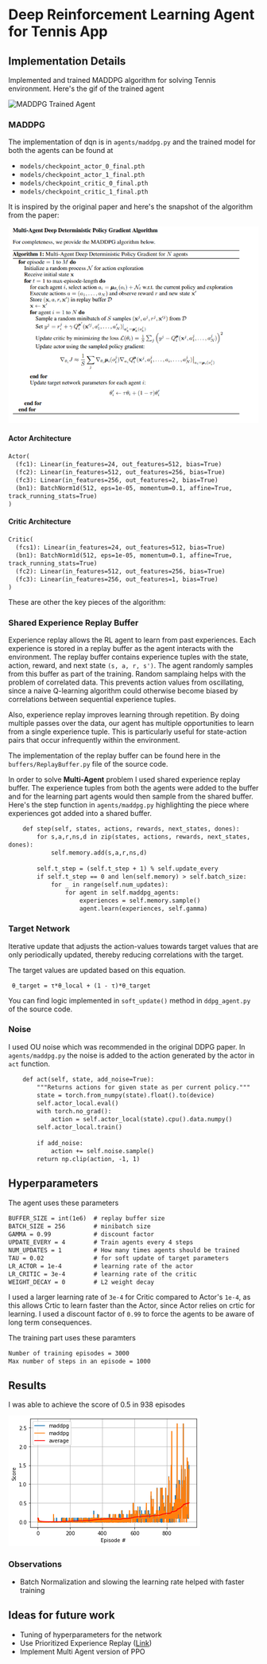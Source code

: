 # Deep Reinforcement Learning Agent for Tennis App 

## Implementation Details 

Implemented and trained MADDPG algorithm for solving Tennis environment. Here's the gif of the trained agent

![MADDPG Trained Agent](resources/trained_agent.gif)

### MADDPG 

The implementation of dqn is in ```agents/maddpg.py``` and the trained model for both the agents can be found at
* ```models/checkpoint_actor_0_final.pth```
* ```models/checkpoint_actor_1_final.pth```
* ```models/checkpoint_critic_0_final.pth```
* ```models/checkpoint_critic_1_final.pth```

It is inspired by the original paper and here's the snapshot of the algorithm from the paper:

![MADDPG Algorithm](resources/maddpg.png)

#### Actor Architecture
```
Actor(
  (fc1): Linear(in_features=24, out_features=512, bias=True)
  (fc2): Linear(in_features=512, out_features=256, bias=True)
  (fc3): Linear(in_features=256, out_features=2, bias=True)
  (bn1): BatchNorm1d(512, eps=1e-05, momentum=0.1, affine=True, track_running_stats=True)
)
```

#### Critic Architecture
```
Critic(
  (fcs1): Linear(in_features=24, out_features=512, bias=True)
  (bn1): BatchNorm1d(512, eps=1e-05, momentum=0.1, affine=True, track_running_stats=True)
  (fc2): Linear(in_features=512, out_features=256, bias=True)
  (fc3): Linear(in_features=256, out_features=1, bias=True)
)
```

These are other the key pieces of the algorithm:

### Shared Experience Replay Buffer

Experience replay allows the RL agent to learn from past experiences. Each experience is stored in a replay buffer as the agent interacts with the environment. The replay buffer contains experience tuples with the state, action, reward, and next state ```(s, a, r, s')```. The agent randomly samples from this buffer as part of the training. Random samplaing helps with the problem of correlated data. This prevents action values from oscillating, since a naive Q-learning algorithm could otherwise become biased by correlations between sequential experience tuples.

Also, experience replay improves learning through repetition. By doing multiple passes over the data, our agent has multiple opportunities to learn from a single experience tuple. This is particularly useful for state-action pairs that occur infrequently within the environment.

The implementation of the replay buffer can be found here in the ```buffers/ReplayBuffer.py``` file of the source code.

In order to solve **Multi-Agent** problem I used shared experience replay buffer. The experience tuples from both the agents were added to the buffer and for the learning part agents would then sample from the shared buffer. Here's the step function in ```agents/maddpg.py``` highlighting the piece where experiences got added into a shared buffer. 

```
    def step(self, states, actions, rewards, next_states, dones):
        for s,a,r,ns,d in zip(states, actions, rewards, next_states, dones):
            self.memory.add(s,a,r,ns,d)
            
        self.t_step = (self.t_step + 1) % self.update_every
        if self.t_step == 0 and len(self.memory) > self.batch_size:
            for _ in range(self.num_updates):
                for agent in self.maddpg_agents:
                    experiences = self.memory.sample()
                    agent.learn(experiences, self.gamma)
```

### Target Network 

Iterative update that adjusts the action-values towards target values that are only periodically updated, thereby reducing correlations with the target.

The target values are updated based on this equation. 
```
 θ_target = τ*θ_local + (1 - τ)*θ_target
```

You can find logic implemented in ```soft_update()``` method in ```ddpg_agent.py``` of the source code. 

### Noise 

I used OU noise which was recommended in the original DDPG paper. In ```agents/maddpg.py``` the noise is added to the action generated by the actor in ```act``` function. 

```
    def act(self, state, add_noise=True):
        """Returns actions for given state as per current policy."""
        state = torch.from_numpy(state).float().to(device)
        self.actor_local.eval()
        with torch.no_grad():
            action = self.actor_local(state).cpu().data.numpy()
        self.actor_local.train()
        
        if add_noise:
            action += self.noise.sample()
        return np.clip(action, -1, 1)
```       

## Hyperparameters 

The agent uses these parameters
```
BUFFER_SIZE = int(1e6)  # replay buffer size
BATCH_SIZE = 256        # minibatch size
GAMMA = 0.99            # discount factor
UPDATE_EVERY = 4        # Train agents every 4 steps 
NUM_UPDATES = 1         # How many times agents should be trained
TAU = 0.02              # for soft update of target parameters
LR_ACTOR = 1e-4         # learning rate of the actor 
LR_CRITIC = 3e-4        # learning rate of the critic
WEIGHT_DECAY = 0        # L2 weight decay
```

I used a larger learning rate of ```3e-4``` for Critic compared to Actor's ```1e-4```, as this allows Crtic to learn faster than the Actor, since Actor relies on crtic for learning. I used a discount factor of ```0.99``` to force the agents to be aware of long term consequences.

The training part uses these paramters
```
Number of training episodes = 3000
Max number of steps in an episode = 1000
```
## Results

I was able to achieve the score of 0.5 in 938 episodes

<img src="resources/maddpg_score.png">

### Observations 
* Batch Normalization and slowing the learning rate helped with faster training 

## Ideas for future work 
- Tuning of hyperparameters for the network 
- Use Prioritized Experience Replay ([Link](https://arxiv.org/pdf/1511.05952.pdf))
- Implement Multi Agent version of PPO
